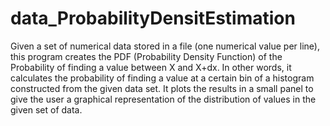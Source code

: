 # data_ProbabilityDensitEstimation
Given a set of numerical data stored in a file (one numerical value per line), this program creates the PDF (Probability Density Function) of the Probability of finding a value between X and X+dx. In other words, it calculates the probability of finding a value at a certain bin of a histogram constructed from the given data set. It plots the results in a small panel to give the user a graphical representation of the distribution of values in the given set of data.
